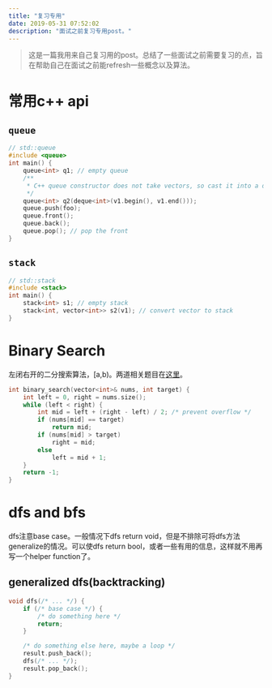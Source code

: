 ```yaml
---
title: "复习专用"
date: 2019-05-31 07:52:02
description: "面试之前复习专用post。"
---
```


> 这是一篇我用来自己复习用的post。总结了一些面试之前需要复习的点，旨在帮助自己在面试之前能refresh一些概念以及算法。

# 常用c++ api

## `queue`
```cpp
// std::queue
#include <queue>
int main() {
    queue<int> q1; // empty queue
    /**
     * C++ queue constructor does not take vectors, so cast it into a deque then queue
     */ 
    queue<int> q2(deque<int>(v1.begin(), v1.end())); 
    queue.push(foo);
    queue.front();
    queue.back();
    queue.pop(); // pop the front 
}
```

## `stack`
```cpp
// std::stack
#include <stack>
int main() {
    stack<int> s1; // empty stack
    stack<int, vector<int>> s2(v1); // convert vector to stack
}
```


# Binary Search
左闭右开的二分搜索算法，\[a,b)。两道相关题目在[这里](https://oddguan.io/leetcode33/)。
```cpp
int binary_search(vector<int>& nums, int target) {
    int left = 0, right = nums.size();
    while (left < right) {
        int mid = left + (right - left) / 2; /* prevent overflow */
        if (nums[mid] == target) 
            return mid;
        if (nums[mid] > target) 
            right = mid;
        else
            left = mid + 1;
    }
    return -1;
}
```

# dfs and bfs

dfs注意base case。一般情况下dfs return void，但是不排除可将dfs方法generalize的情况。可以使dfs return bool，或者一些有用的信息，这样就不用再写一个helper function了。

## generalized dfs(backtracking)
```cpp
void dfs(/* ... */) {
    if (/* base case */) {
        /* do something here */
        return;
    }

    /* do something else here, maybe a loop */
    result.push_back();
    dfs(/* ... */);
    result.pop_back();
}
```